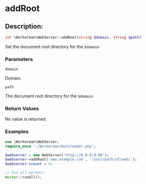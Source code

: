 # addRoot

## Description:
```php
int \Workerman\WebServer::addRoot(string $domain, string $path)
```
Set the document root directory for the ```$domain```


### Parameters
``` domain ```

Domain.


``` path ```

The document root directory for the ```$domain```


### Return Values
No value is returned.

### Examples
```php
use \Workerman\WebServer;
require_once './Workerman/Autoloader.php';

$webserver = new WebServer('http://0.0.0.0:80');
$webserver->addRoot('www.example.com', '/your/path/of/web/');
$webserver->count = 4;

// Run all workers
Worker::runAll();
```
